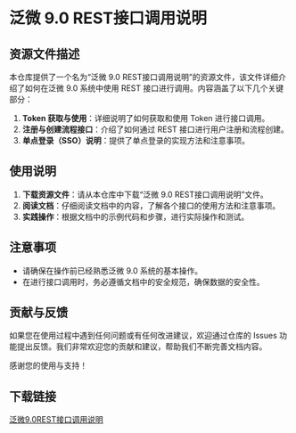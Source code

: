 # 泛微 9.0 REST接口调用说明

## 资源文件描述

本仓库提供了一个名为“泛微 9.0 REST接口调用说明”的资源文件，该文件详细介绍了如何在泛微 9.0 系统中使用 REST 接口进行调用。内容涵盖了以下几个关键部分：

1. **Token 获取与使用**：详细说明了如何获取和使用 Token 进行接口调用。
2. **注册与创建流程接口**：介绍了如何通过 REST 接口进行用户注册和流程创建。
3. **单点登录（SSO）说明**：提供了单点登录的实现方法和注意事项。

## 使用说明

1. **下载资源文件**：请从本仓库中下载“泛微 9.0 REST接口调用说明”文件。
2. **阅读文档**：仔细阅读文档中的内容，了解各个接口的使用方法和注意事项。
3. **实践操作**：根据文档中的示例代码和步骤，进行实际操作和测试。

## 注意事项

- 请确保在操作前已经熟悉泛微 9.0 系统的基本操作。
- 在进行接口调用时，务必遵循文档中的安全规范，确保数据的安全性。

## 贡献与反馈

如果您在使用过程中遇到任何问题或有任何改进建议，欢迎通过仓库的 Issues 功能提出反馈。我们非常欢迎您的贡献和建议，帮助我们不断完善文档内容。

感谢您的使用与支持！

## 下载链接

[泛微9.0REST接口调用说明](https://pan.quark.cn/s/387145724e6b)